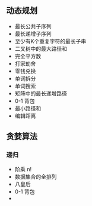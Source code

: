 ## 动态规划

- 最长公共子序列
- 最长递增子序列
- 至少有K个重复字符的最长子串
- 二叉树中的最大路径和
- 完全平方数
- 打家劫舍
- 零钱兑换
- 单词拆分
- 单词搜索
- 矩阵中的最长递增路径
- 0-1 背包
- 最小路径和
- 编辑距离

## 贪婪算法

### 递归

- 阶乘 n!
- 数据集合的全排列
- 八皇后
- 0-1 背包
- 